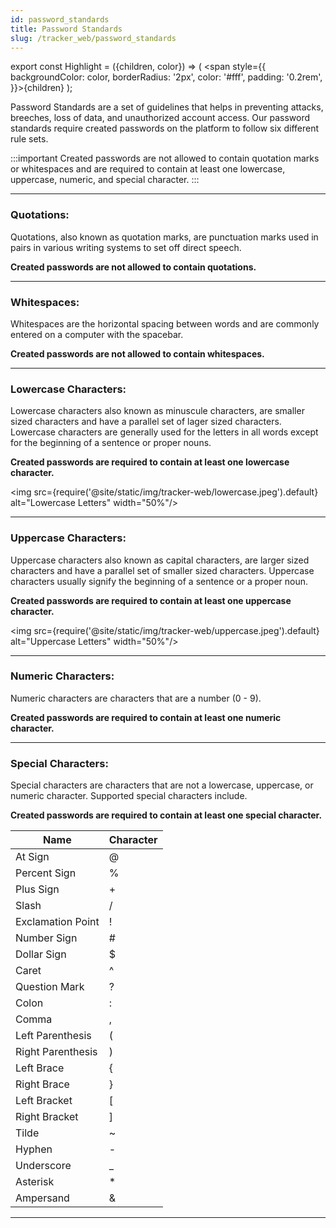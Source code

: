 ```yaml
---
id: password_standards
title: Password Standards
slug: /tracker_web/password_standards
---
```


export const Highlight = ({children, color}) => ( <span style={{
      backgroundColor: color,
      borderRadius: '2px',
      color: '#fff',
      padding: '0.2rem',
    }}>{children}</span> );



Password Standards are a set of guidelines that helps in preventing attacks, breeches, loss of data, and unauthorized account access. Our password standards require created passwords on the platform to follow six different rule sets. 

:::important
Created passwords are not allowed to contain quotation marks or whitespaces and are required to contain at least one lowercase, uppercase, numeric, and special character.
:::

---

### Quotations:

Quotations, also known as quotation marks, are punctuation marks used in pairs in various writing systems to set off direct speech. 

**Created passwords are not allowed to contain quotations.**

---

### Whitespaces:

Whitespaces are the horizontal spacing between words and are commonly entered on a computer with the spacebar.

**Created passwords are not allowed to contain whitespaces.**

---

### Lowercase Characters:

Lowercase characters also known as minuscule characters, are smaller sized characters and have a parallel set of lager sized characters. Lowercase characters are generally used for the letters in all words except for the beginning of a sentence or proper nouns.

**Created passwords are required to contain at least one lowercase character.**

<img src={require('@site/static/img/tracker-web/lowercase.jpeg').default} alt="Lowercase Letters" width="50%"/>

---

### Uppercase Characters:

Uppercase characters also known as capital characters, are larger sized characters and have a parallel set of smaller sized characters. Uppercase characters usually signify the beginning of a sentence or a proper noun.

**Created passwords are required to contain at least one uppercase character.**

<img src={require('@site/static/img/tracker-web/uppercase.jpeg').default} alt="Uppercase Letters" width="50%"/>

---

### Numeric Characters:

Numeric characters are characters that are a number (0 - 9).

**Created passwords are required to contain at least one numeric character.**

---

### Special Characters:

Special characters are characters that are not a lowercase, uppercase, or numeric character. Supported special characters include.

**Created passwords are required to contain at least one special character.**

|Name|Character|
|----|---------|
|At Sign|@|
|Percent Sign|%|
|Plus Sign|+|
|Slash|/|
|Exclamation Point|!|
|Number Sign|#|
|Dollar Sign|$|
|Caret|^|
|Question Mark|?|
|Colon|:|
|Comma|,|
|Left Parenthesis|(|
|Right Parenthesis|)|
|Left Brace|{|
|Right Brace|}|
|Left Bracket|[|
|Right Bracket|]|
|Tilde|~|
|Hyphen|-|
|Underscore|_|
|Asterisk|*|
|Ampersand|&|

---
